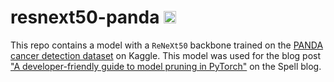 # resnext50-panda <a href="https://web.spell.ml/workspace_create?workspaceName=nesnext50-panda&githubUrl=https%3A%2F%2Fgithub.com%2Fspellml%2Fresnext50-panda&pip=kaggle,fastai&envVars=KAGGLE_USERNAME%3DYOUR_USERNAME,KAGGLE_KEY=YOUR_KEY"><img src=https://spell.ml/badge.svg height=20px/></a>

This repo contains a model with a `ReNeXt50` backbone trained on the [PANDA cancer detection dataset](https://www.kaggle.com/c/prostate-cancer-grade-assessment/) on Kaggle. This model was used for the blog post ["A developer-friendly guide to model pruning in PyTorch"](https://spell.ml/blog/model-pruning-in-pytorch-X9pXQRAAACIAcH9h) on the Spell blog.

